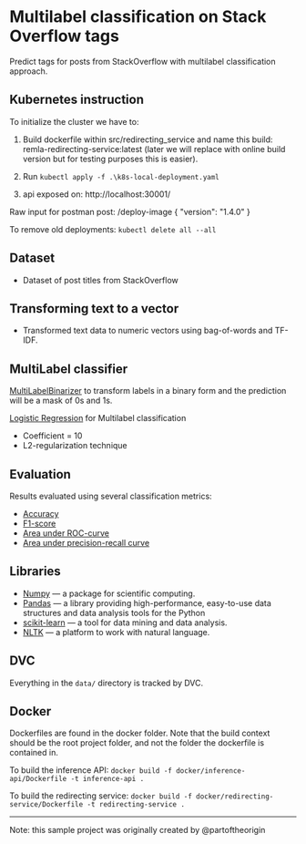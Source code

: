 # Multilabel classification on Stack Overflow tags
Predict tags for posts from StackOverflow with multilabel classification approach.


## Kubernetes instruction 

To initialize the cluster we have to: 

1. Build dockerfile within src/redirecting_service and name this build: remla-redirecting-service:latest (later we will replace with online build version but for testing purposes this is easier).
2. Run `kubectl apply -f .\k8s-local-deployment.yaml`

3. api exposed on: http://localhost:30001/

Raw input for postman post: /deploy-image
{
    "version": "1.4.0"
}


To remove old deployments: `kubectl delete all --all` 







## Dataset
- Dataset of post titles from StackOverflow

## Transforming text to a vector
- Transformed text data to numeric vectors using bag-of-words and TF-IDF.

## MultiLabel classifier
[MultiLabelBinarizer](http://scikit-learn.org/stable/modules/generated/sklearn.preprocessing.MultiLabelBinarizer.html) to transform labels in a binary form and the prediction will be a mask of 0s and 1s.

[Logistic Regression](http://scikit-learn.org/stable/modules/generated/sklearn.linear_model.LogisticRegression.html) for Multilabel classification
- Coefficient = 10
- L2-regularization technique

## Evaluation
Results evaluated using several classification metrics:
- [Accuracy](http://scikit-learn.org/stable/modules/generated/sklearn.metrics.accuracy_score.html)
- [F1-score](http://scikit-learn.org/stable/modules/generated/sklearn.metrics.f1_score.html)
- [Area under ROC-curve](http://scikit-learn.org/stable/modules/generated/sklearn.metrics.roc_auc_score.html)
- [Area under precision-recall curve](http://scikit-learn.org/stable/modules/generated/sklearn.metrics.average_precision_score.html#sklearn.metrics.average_precision_score)

## Libraries
- [Numpy](http://www.numpy.org/) — a package for scientific computing.
- [Pandas](https://pandas.pydata.org/) — a library providing high-performance, easy-to-use data structures and data analysis tools for the Python
- [scikit-learn](http://scikit-learn.org/stable/index.html) — a tool for data mining and data analysis.
- [NLTK](http://www.nltk.org/) — a platform to work with natural language.

## DVC
Everything in the ```data/``` directory is tracked by DVC.

## Docker
Dockerfiles are found in the docker folder. Note that the build context should be the root project folder, and not the folder the dockerfile is contained in.

To build the inference API:
`docker build -f docker/inference-api/Dockerfile -t inference-api .`

To build the redirecting service:
`docker build -f docker/redirecting-service/Dockerfile -t redirecting-service .`

<hr>
Note: this sample project was originally created by @partoftheorigin
